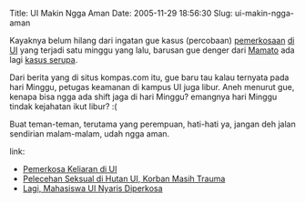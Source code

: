 Title: UI Makin Ngga Aman
Date: 2005-11-29 18:56:30
Slug: ui-makin-ngga-aman

Kayaknya belum hilang dari ingatan gue kasus (percobaan) [pemerkosaan](http://kompas.com/metro/news/0511/22/094558.htm) [di UI](http://www.kompas.com/kesehatan/news/0511/22/072838.htm) yang terjadi satu minggu yang lalu, barusan gue denger dari [Mamato](http://spawn-blogger.blogspot.com/) ada lagi [kasus serupa](http://kompas.com/metro/news/0511/29/085856.htm).

Dari berita yang di situs kompas.com itu, gue baru tau kalau ternyata pada hari Minggu, petugas keamanan di kampus UI juga libur. Aneh menurut gue, kenapa bisa ngga ada shift jaga di hari Minggu? emangnya hari Minggu tindak kejahatan ikut libur? :(

Buat teman-teman, terutama yang perempuan, hati-hati ya, jangan deh jalan sendirian malam-malam, udah ngga aman.

link:

- [Pemerkosa Keliaran di UI](http://kompas.com/metro/news/0511/22/094558.htm)
- [Pelecehan Seksual di Hutan UI, Korban Masih Trauma](http://www.kompas.com/kesehatan/news/0511/22/072838.htm)
- [Lagi, Mahasiswa UI Nyaris Diperkosa](http://kompas.com/metro/news/0511/29/085856.htm)